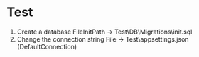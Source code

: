 # Test

1. Create a database FileInitPath -> Test\DB\Migrations\init.sql
2. Change the connection string File -> Test\appsettings.json (DefaultConnection)

